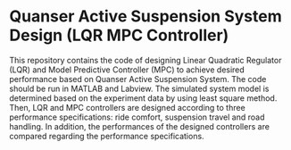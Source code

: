 # Quanser Active Suspension System Design (LQR MPC Controller)
This repository contains the code of designing Linear Quadratic Regulator (LQR) and Model Predictive Controller (MPC) to achieve desired performance based on Quanser Active Suspension System. The code should be run in MATLAB and Labview.
The simulated system model is  determined based on the experiment data by using least square method. Then, LQR and MPC controllers are designed according to three performance specifications: ride comfort, suspension travel and road handling. In addition, the performances of the designed controllers are compared regarding the performance specifications.
